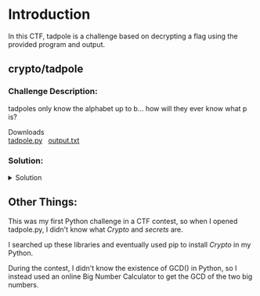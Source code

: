 # Introduction

In this CTF, tadpole is a challenge based on decrypting a flag using the provided program and output.

## crypto/tadpole

### Challenge Description:

tadpoles only know the alphabet up to b... how will they ever know what p is?

Downloads<br>
[tadpole.py](https://static.cor.team/uploads/410646a89dc6c5f347fa3b576b4257e70fa58de60a4e50ba4b95ad208690f908/tadpole.py) &nbsp; [output.txt](https://static.cor.team/uploads/ddf6fc92767703c2a8f09d40cf3ef1a30c669a6e02efabae69027ca348b01ec7/output.txt)

### Solution:

<details>

<summary>Solution</summary>

<details>

<summary>First</summary>

Examine the Python file _tadpole.py_

Three methods were imported at the start.
```python
from Crypto.Util.number import bytes_to_long, isPrime
from secrets import randbelow
```

The flag.txt content is converted from $bytes$ to $long$ and assigned to the variable $p$.<br>
The `assert` then tells us that $p$ is a prime number.
```python
p = bytes_to_long(open("flag.txt", "rb").read())
assert isPrime(p)
```

Two random numbers less than $p$ are assigned to $a$ and $b$.
```python
a = randbelow(p)
b = randbelow(p)
```

The function $f(s)$ is defined to change the parameter $s$ is some way and then return it.
```python
def f(s):
    return (a * s + b) % p
```

$a$ and $b$, along with two evaluations of $f(s)$, are printed at the end.
```python
print("a = ", a)
print("b = ", b)
print("f(31337) = ", f(31337))
print("f(f(31337)) = ", f(f(31337)))
```

</details>

<details>

<summary>Next</summary>

Before we start, write out the definition of the function $f(s)$.

$f(s) = (a \times s + b) \bmod p$

Next, we try to find a way to solve for $p$.<br>
Starting off with $f(31337)$.

1. Write $f(31337)$ in terms of $a$, $b$, and $p$:

    $(a \times 31337 + b) \bmod p = f(31337)$

2. The equation means that:

    $f(31337)$ is the remainder when $(a \times 31337 + b)$ is divided by $p$.

3. By subtracting the remainder from the dividend, the result will be divisible by the divisor: (assume $k$ is the quotient)

    $(a \times 31337 + b) - f(31337) = k \times p$

Then, moving on to $f(f(31337))$.

1. Similar to before, write $f(f(31337))$ in terms of $a$, $b$, and $p$, with $s = f(31337)$:

    $(a \times f(31337) + b) \bmod p = f(f(31337))$

2. Write it in terms of another multiple of $p$: (assume $l$ is the quotient)

    $(a \times f(31337) + b) - f(f(31337)) = l \times p$

Now, we have two equations with the left side solvable using information from _output.txt_

</details>

<details>

<summary>Solve</summary>

The two equations we got are:

$$(a \times 31337 + b) - f(31337) = k \times p \\\\
(a \times f(31337) + b) - f(f(31337)) = l \times p$$

All variables on the left side are known in output.txt.

<details>

<summary>Output.txt</summary>

```
a =  7904681699700731398014734140051852539595806699214201704996640156917030632322659247608208994194840235514587046537148300460058962186080655943804500265088604049870276334033409850015651340974377752209566343260236095126079946537115705967909011471361527517536608234561184232228641232031445095605905800675590040729
b =  16276123569406561065481657801212560821090379741833362117064628294630146690975007397274564762071994252430611109538448562330994891595998956302505598671868738461167036849263008183930906881997588494441620076078667417828837239330797541019054284027314592321358909551790371565447129285494856611848340083448507929914
f(31337) =  52926479498929750044944450970022719277159248911867759992013481774911823190312079157541825423250020665153531167070545276398175787563829542933394906173782217836783565154742242903537987641141610732290449825336292689379131350316072955262065808081711030055841841406454441280215520187695501682433223390854051207100
f(f(31337)) =  65547980822717919074991147621216627925232640728803041128894527143789172030203362875900831296779973655308791371486165705460914922484808659375299900737148358509883361622225046840011907835671004704947767016613458301891561318029714351016012481309583866288472491239769813776978841785764693181622804797533665463949
```

</details>

<br>

Assign each number to a variable in the Python shell.

<details>

<summary>Assign Variables</summary>

```python
a =  7904681699700731398014734140051852539595806699214201704996640156917030632322659247608208994194840235514587046537148300460058962186080655943804500265088604049870276334033409850015651340974377752209566343260236095126079946537115705967909011471361527517536608234561184232228641232031445095605905800675590040729
b = 16276123569406561065481657801212560821090379741833362117064628294630146690975007397274564762071994252430611109538448562330994891595998956302505598671868738461167036849263008183930906881997588494441620076078667417828837239330797541019054284027314592321358909551790371565447129285494856611848340083448507929914
fs = 52926479498929750044944450970022719277159248911867759992013481774911823190312079157541825423250020665153531167070545276398175787563829542933394906173782217836783565154742242903537987641141610732290449825336292689379131350316072955262065808081711030055841841406454441280215520187695501682433223390854051207100
ffs = 65547980822717919074991147621216627925232640728803041128894527143789172030203362875900831296779973655308791371486165705460914922484808659375299900737148358509883361622225046840011907835671004704947767016613458301891561318029714351016012481309583866288472491239769813776978841785764693181622804797533665463949
```

</details>

<br>

After that, we just need to solve for $p$ using $k \times p$ and $l \times p$.

```python
kxp = (a * 31337 + b) - fs
lxp = (a * fs + b) - ffs
```

Since $p$ is a common factor of $k \times p$ and $l \times p$, we can get a multiple of $p$ equal to the greatest common denominator of the two values using Crypto's GCD function.

```python
from Crypto.Util.number import GCD
multP = GCD(kxp, lxp)
```

Luckily for us, this GCD is the prime $p$, and we can use Crypto's `long_to_bytes()` to get the flag.

```python
from Crypto.Util.number import long_to_bytes
print(long_to_bytes(multP).decode("utf-8"))
# corctf{1n_m4th3m4t1c5,_th3_3ucl1d14n_4lg0r1thm_1s_4n_3ff1c13nt_m3th0d_f0r_c0mput1ng_th3_GCD_0f_tw0_1nt3g3rs} <- this is flag adm
```

</details>

<details>

<summary>Flag</summary>

flag: `corctf{1n_m4th3m4t1c5,_th3_3ucl1d14n_4lg0r1thm_1s_4n_3ff1c13nt_m3th0d_f0r_c0mput1ng_th3_GCD_0f_tw0_1nt3g3rs}`

</details>

</details>

## Other Things:

This was my first Python challenge in a CTF contest, so when I opened tadpole.py, I didn't know what _Crypto_ and _secrets_ are.

I searched up these libraries and eventually used pip to install _Crypto_ in my Python.

During the contest, I didn't know the existence of GCD() in Python, so I instead used an online Big Number Calculator to get the GCD of the two big numbers.